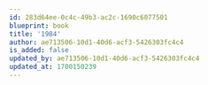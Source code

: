 ```yaml
---
id: 283d64ee-0c4c-49b3-ac2c-1690c6077501
blueprint: book
title: '1984'
author: ae713506-10d1-40d6-acf3-5426303fc4c4
is_added: false
updated_by: ae713506-10d1-40d6-acf3-5426303fc4c4
updated_at: 1700150239
---
```

